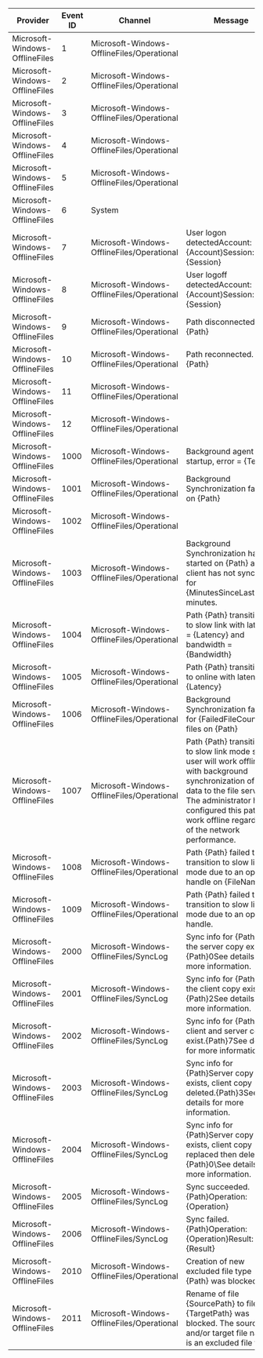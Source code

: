 Provider                        |  Event ID  |  Channel                                     |  Message
--------------------------------|------------|----------------------------------------------|--------------------------------------------------------------------------------------------------------------------------------------------------------------------------------------------------------------------------------------------
Microsoft-Windows-OfflineFiles  |  1         |  Microsoft-Windows-OfflineFiles/Operational  |
Microsoft-Windows-OfflineFiles  |  2         |  Microsoft-Windows-OfflineFiles/Operational  |
Microsoft-Windows-OfflineFiles  |  3         |  Microsoft-Windows-OfflineFiles/Operational  |
Microsoft-Windows-OfflineFiles  |  4         |  Microsoft-Windows-OfflineFiles/Operational  |
Microsoft-Windows-OfflineFiles  |  5         |  Microsoft-Windows-OfflineFiles/Operational  |
Microsoft-Windows-OfflineFiles  |  6         |  System                                      |
Microsoft-Windows-OfflineFiles  |  7         |  Microsoft-Windows-OfflineFiles/Operational  |  User logon detectedAccount: {Account}Session: {Session}
Microsoft-Windows-OfflineFiles  |  8         |  Microsoft-Windows-OfflineFiles/Operational  |  User logoff detectedAccount: {Account}Session: {Session}
Microsoft-Windows-OfflineFiles  |  9         |  Microsoft-Windows-OfflineFiles/Operational  |  Path disconnected.{Path}
Microsoft-Windows-OfflineFiles  |  10        |  Microsoft-Windows-OfflineFiles/Operational  |  Path reconnected.{Path}
Microsoft-Windows-OfflineFiles  |  11        |  Microsoft-Windows-OfflineFiles/Operational  |
Microsoft-Windows-OfflineFiles  |  12        |  Microsoft-Windows-OfflineFiles/Operational  |
Microsoft-Windows-OfflineFiles  |  1000      |  Microsoft-Windows-OfflineFiles/Operational  |  Background agent failed startup, error = {Text}
Microsoft-Windows-OfflineFiles  |  1001      |  Microsoft-Windows-OfflineFiles/Operational  |  Background Synchronization failed on {Path}
Microsoft-Windows-OfflineFiles  |  1002      |  Microsoft-Windows-OfflineFiles/Operational  |
Microsoft-Windows-OfflineFiles  |  1003      |  Microsoft-Windows-OfflineFiles/Operational  |  Background Synchronization has started on {Path} as client has not synced for {MinutesSinceLastSync} minutes.
Microsoft-Windows-OfflineFiles  |  1004      |  Microsoft-Windows-OfflineFiles/Operational  |  Path {Path} transitioned to slow link with latency = {Latency} and bandwidth = {Bandwidth}
Microsoft-Windows-OfflineFiles  |  1005      |  Microsoft-Windows-OfflineFiles/Operational  |  Path {Path} transitioned to online with latency = {Latency}
Microsoft-Windows-OfflineFiles  |  1006      |  Microsoft-Windows-OfflineFiles/Operational  |  Background Synchronization failed for {FailedFileCount} files on {Path}
Microsoft-Windows-OfflineFiles  |  1007      |  Microsoft-Windows-OfflineFiles/Operational  |  Path {Path} transitioned to slow link mode so the user will work offline with background synchronization of the data to the file server. The administrator has configured this path to work offline regardless of the network performance.
Microsoft-Windows-OfflineFiles  |  1008      |  Microsoft-Windows-OfflineFiles/Operational  |  Path {Path} failed to transition to slow link mode due to an open handle on {FileName}.
Microsoft-Windows-OfflineFiles  |  1009      |  Microsoft-Windows-OfflineFiles/Operational  |  Path {Path} failed to transition to slow link mode due to an open handle.
Microsoft-Windows-OfflineFiles  |  2000      |  Microsoft-Windows-OfflineFiles/SyncLog      |  Sync info for {Path}Only the server copy exists.{Path}0See details for more information.
Microsoft-Windows-OfflineFiles  |  2001      |  Microsoft-Windows-OfflineFiles/SyncLog      |  Sync info for {Path}Only the client copy exists.{Path}2See details for more information.
Microsoft-Windows-OfflineFiles  |  2002      |  Microsoft-Windows-OfflineFiles/SyncLog      |  Sync info for {Path}Both client and server copies exist.{Path}7See details for more information.
Microsoft-Windows-OfflineFiles  |  2003      |  Microsoft-Windows-OfflineFiles/SyncLog      |  Sync info for {Path}Server copy exists, client copy deleted.{Path}3See details for more information.
Microsoft-Windows-OfflineFiles  |  2004      |  Microsoft-Windows-OfflineFiles/SyncLog      |  Sync info for {Path}Server copy exists, client copy replaced then deleted.{Path}0\See details for more information.
Microsoft-Windows-OfflineFiles  |  2005      |  Microsoft-Windows-OfflineFiles/SyncLog      |  Sync succeeded.{Path}Operation: {Operation}
Microsoft-Windows-OfflineFiles  |  2006      |  Microsoft-Windows-OfflineFiles/SyncLog      |  Sync failed.{Path}Operation: {Operation}Result: {Result}
Microsoft-Windows-OfflineFiles  |  2010      |  Microsoft-Windows-OfflineFiles/Operational  |  Creation of new excluded file type {Path} was blocked.
Microsoft-Windows-OfflineFiles  |  2011      |  Microsoft-Windows-OfflineFiles/Operational  |  Rename of file {SourcePath} to file {TargetPath} was blocked. The source and/or target file name is an excluded file type.